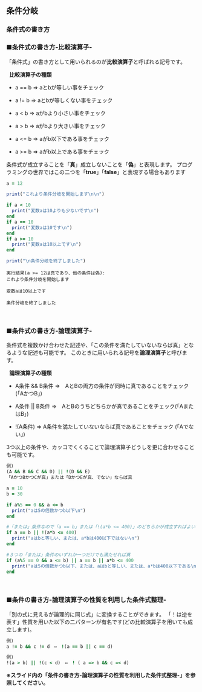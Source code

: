 ## 条件分岐
### 条件式の書き方

### ■条件式の書き方-比較演算子-

「条件式」の書き方として用いられるのが**比較演算子**と呼ばれる記号です。

&nbsp;
**比較演算子の種類**

- a == b ⇒ aとbが等しい事をチェック

- a != b ⇒ aとbが等しくない事をチェック

- a < b ⇒ aがbより小さい事をチェック

- a > b ⇒ aがbより大きい事をチェック

- a <= b ⇒ aがb以下である事をチェック

- a >= b ⇒ aがb以上である事をチェック
&nbsp;

条件式が成立することを「**真**」成立しないことを「**偽**」と表現します。
プログラミングの世界ではこの二つを「**true**」「**false**」と表現する場合もあります

``` Ruby
a = 12

print("これより条件分岐を開始します\n\n")

if a < 10
  print("変数aは10よりも少ないです\n")
end
if a == 10
  print("変数aは10です\n")
end
if a >= 10
  print("変数aは10以上です\n")
end

print("\n条件分岐を終了しました")
```

``` Text
実行結果(a >= 12は真であり、他の条件は偽):
これより条件分岐を開始します

変数aは10以上です

条件分岐を終了しました
```

&nbsp;

### ■条件式の書き方-論理演算子-


条件式を複数かけ合わせた記述や、「この条件を満たしていないならば真」となるような記述も可能です。
このときに用いられる記号を**論理演算子**と呼びます。

&nbsp;
**論理演算子の種類**

- A条件 && B条件  ⇒　AとBの両方の条件が同時に真であることをチェック(「AかつB」)

- A条件 || B条件    ⇒　AとBのうちどちらかが真であることをチェック(「AまたはB」)

- !(A条件)  ⇒  A条件を満たしていないならば真であることをチェック (「Aでない」)
&nbsp;

3つ以上の条件や、カッコでくくることで論理演算子どうしを更に合わせることも可能です。

``` Ruby
例)
(A && B && C && D) || !(D && E)
「AかつBかつCが真」または「DかつEが真、でない」ならば真
```

``` Ruby
a = 10
b = 30

if a%5 == 0 && a <= b
  print("aは5の倍数かつb以下\n")
end

#「または」条件なので「a == b」または「!(a*b <= 400)」のどちらかが成立すればよい
if a == b || !(a*b <= 400)
  print("aはbと等しい、または、a*bは400以下ではない\n")
end

#３つの「または」条件のいずれか一つだけでも満たせれば真
if (a%5 == 0 && a <= b) || a == b || a*b <= 400
  print("aは5の倍数かつb以下、または、aはbと等しい、または、a*bは400以下である\n")
end
```

&nbsp;

### ■条件の書き方-論理演算子の性質を利用した条件式整理-

「別の式に見えるが論理的に同じ式」に変換することができます。
「！は逆を表す」性質を用いた以下の二パターンが有名です(どの比較演算子を用いても成立します)。


``` Ruby
例)
a != b && c != d　⇔　!(a == b || c == d)
```

``` Ruby
例)
!(a > b) || !(c < d)　⇔　! ( a => b && c =< d)
```

**※スライド内の「条件の書き方-論理演算子の性質を利用した条件式整理-」を参照してください。**
